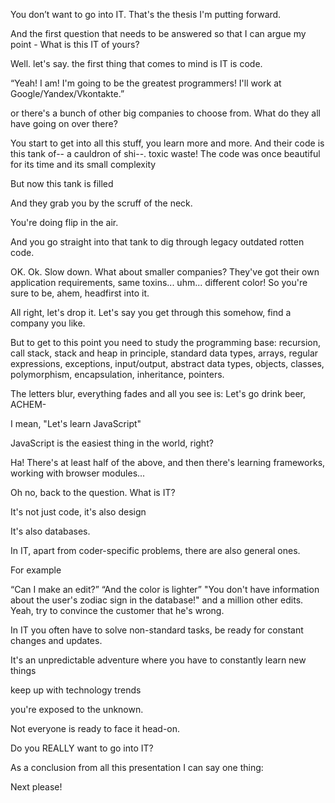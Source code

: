 You don’t want to go into IT. That's the thesis I'm putting forward.  
  
And the first question that needs to be answered so that I can argue my point - What is this IT of yours?
  
Well. let's say. the first thing that comes to mind is IT is code.  
  
“Yeah! I am! I'm going to be the greatest programmers! I'll work at Google/Yandex/Vkontakte.”

or there's a bunch of other big companies to choose from. What do they all have going on over there?  
  
You start to get into all this stuff, you learn more and more. And their code is this tank of-- a cauldron of shi--. toxic waste! The code was once beautiful for its time and its small complexity
  
But now this tank is filled  

And they grab you by the scruff of the neck.

You're doing flip in the air.

And you go straight into that tank to dig through legacy outdated rotten code.  

OK. Ok. Slow down. What about smaller companies? They've got their own application requirements, same toxins... uhm... different color! So you're sure to be, ahem, headfirst into it.

All right, let's drop it. Let's say you get through this somehow, find a company you like.
  
But to get to this point you need to study the programming base: recursion, call stack, stack and heap in principle, standard data types, arrays, regular expressions, exceptions, input/output, abstract data types, objects, classes, polymorphism, encapsulation, inheritance, pointers.

The letters blur, everything fades and all you see is: Let's go drink beer, ACHEM-

I mean, "Let's learn JavaScript"

JavaScript is the easiest thing in the world, right?
  
Ha! There's at least half of the above, and then there's learning frameworks, working with browser modules...  
  
Oh no, back to the question. What is IT?

It's not just code, it's also design
  
It's also databases.

In IT, apart from coder-specific problems, there are also general ones.  
  
For example  
  
“Can I make an edit?” “And the color is lighter” "You don't have information about the user's zodiac sign in the database!" and a million other edits. Yeah, try to convince the customer that he's wrong.

In IT you often have to solve non-standard tasks, be ready for constant changes and updates.

It's an unpredictable adventure where you have to constantly learn new things
  
keep up with technology trends  
  
you're exposed to the unknown. 
  
Not everyone is ready to face it head-on.  
  
Do you REALLY want to go into IT?  
  
As a conclusion from all this presentation I can say one thing:  
  
Next please!